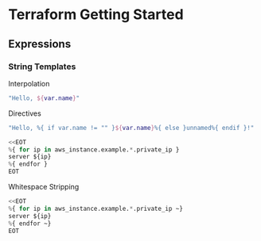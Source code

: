 # Terraform Getting Started

## Expressions

### String Templates

Interpolation

```terraform
"Hello, ${var.name}"
```

Directives

```terraform
"Hello, %{ if var.name != "" }${var.name}%{ else }unnamed%{ endif }!"

<<EOT
%{ for ip in aws_instance.example.*.private_ip }
server ${ip}
%{ endfor }
EOT
```

Whitespace Stripping

```terraform
<<EOT
%{ for ip in aws_instance.example.*.private_ip ~}
server ${ip}
%{ endfor ~}
EOT
```
